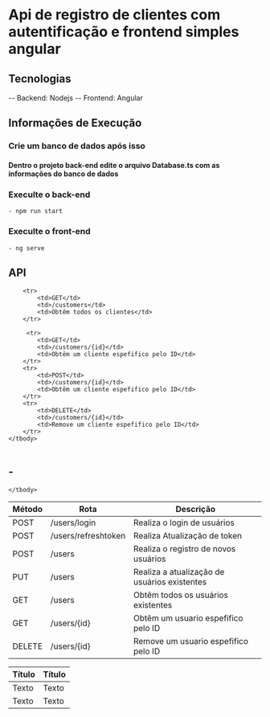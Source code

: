 # Api de registro de clientes com autentificação e frontend simples angular

## Tecnologias
-- Backend: Nodejs
-- Frontend: Angular

## Informações de Execução

### Crie um banco de dados após isso
#### Dentro o projeto back-end edite o arquivo Database.ts com as informações do banco de dados

### Execulte o back-end
    - npm run start
### Execulte o front-end
    - ng serve



## API



<table>
    <tbody>
      
        <tr>
            <td>GET</td>
            <td>/customers</td>
            <td>Obtêm todos os clientes</td>
        </tr>

         <tr>
            <td>GET</td>
            <td>/customers/{id}</td>
            <td>Obtêm um cliente espefifico pelo ID</td>
        </tr>
        <tr>
            <td>POST</td>
            <td>/customers/{id}</td>
            <td>Obtêm um cliente espefifico pelo ID</td>
        </tr>
        <tr>
            <td>DELETE</td>
            <td>/customers/{id}</td>
            <td>Remove um cliente espefifico pelo ID</td>
        </tr>
    </tbody>
</table>

## -

<table>
    <thead>
        <tr>
            <th>Método</th>
            <th>Rota</th>
            <th>Descrição</th>
        </tr>
    </thead>
    <tbody>
        <tr>
            <td>POST</td>
            <td>/users/login</td>
            <td>Realiza o login de usuários</td>
        </tr>
        <tr>
            <td>POST</td>
            <td>/users/refreshtoken</td>
            <td>Realiza Atualização de token</td>
        </tr>
        <tr>
            <td>POST</td>
            <td>/users</td>
            <td>Realiza o registro de novos usuários</td>
        </tr>
         <tr>
            <td>PUT</td>
            <td>/users</td>
            <td>Realiza a atualização de usuários existentes</td>
        </tr>
        <tr>
            <td>GET</td>
            <td>/users</td>
            <td>Obtêm todos os usuários existentes</td>
        </tr>
         <tr>
            <td>GET</td>
            <td>/users/{id}</td>
            <td>Obtêm um usuario espefifico pelo ID</td>
        </tr>
        <tr>
            <td>DELETE</td>
            <td>/users/{id}</td>
            <td>Remove um usuario espefifico pelo ID</td>
        </tr>

     
    </tbody>
</table>


Título  | Título
------- | --------
Texto   | Texto
Texto   | Texto






